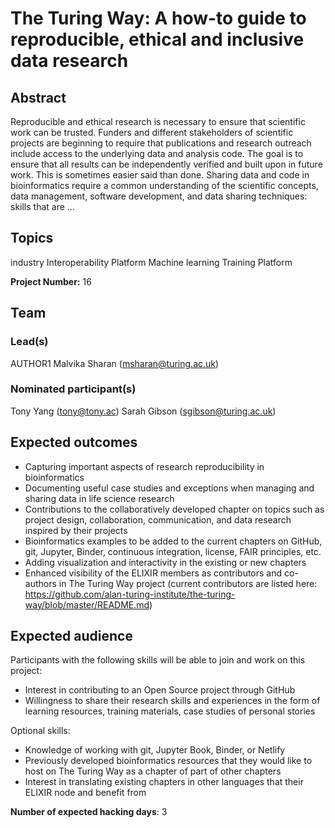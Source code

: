 # The Turing Way: A how-to guide to reproducible, ethical and inclusive data research

## Abstract

Reproducible and ethical research is necessary to ensure that scientific work can be trusted. Funders and different stakeholders of scientific projects are beginning to require that publications and research outreach include access to the underlying data and analysis code. The goal is to ensure that all results can be independently verified and built upon in future work. This is sometimes easier said than done. Sharing data and code in bioinformatics require a common understanding of the scientific concepts, data management, software development, and data sharing techniques: skills that are ...

## Topics

industry
 Interoperability Platform
 Machine learning
 Training Platform

**Project Number:** 16

## Team

### Lead(s)

AUTHOR1 Malvika Sharan (msharan@turing.ac.uk)

### Nominated participant(s)

Tony Yang (tony@tony.ac)
 Sarah Gibson (sgibson@turing.ac.uk)

## Expected outcomes

- Capturing important aspects of research reproducibility in bioinformatics
 - Documenting useful case studies and exceptions when managing and sharing data in life science research
 - Contributions to the collaboratively developed chapter on topics such as project design, collaboration, communication, and data research inspired by their projects
 - Bioinformatics examples to be added to the current chapters on GitHub, git, Jupyter, Binder, continuous integration, license, FAIR principles, etc.
 - Adding visualization and interactivity in the existing or new chapters
 - Enhanced visibility of the ELIXIR members as contributors and co-authors in The Turing Way project (current contributors are listed here: https://github.com/alan-turing-institute/the-turing-way/blob/master/README.md)

## Expected audience

Participants with the following skills will be able to join and work on this project:
 
 - Interest in contributing to an Open Source project through GitHub
 - Willingness to share their research skills and experiences in the form of learning resources, training materials, case studies of personal stories
 
 Optional skills: 
 - Knowledge of working with git, Jupyter Book, Binder, or Netlify
 - Previously developed bioinformatics resources that they would like to host on The Turing Way as a chapter of part of other chapters
 - Interest in translating existing chapters in other languages that their ELIXIR node and benefit from

**Number of expected hacking days**: 3

